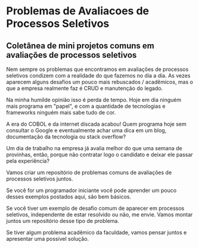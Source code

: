 # Problemas de Avaliacoes de Processos Seletivos
## Coletânea de mini projetos comuns em avaliações de processos seletivos



Nem sempre os problemas que encontramos em avaliações de processos seletivos condizem com a realidade do que fazemos no dia a dia. As vezes aparecem alguns desafios um pouco mais rebuscados / acadêmicos, mas o que a empresa realmente faz é CRUD e manutenção do legado. 

Na minha humilde opinião isso é perda de tempo. Hoje em dia ninguém mais programa em "papel", e com a quantidade de tecnologias e frameworks ninguém mais sabe tudo de cor.

A era do COBOL e da internet discada acabou! Quem programa hoje sem consultar o Google e eventualmente achar uma dica em um blog, documentação da tecnologia ou stack overflow?

Um dia de trabalho na empresa já avalia melhor do que uma semana de provinhas, então, porque não contratar logo o candidato e deixar ele passar pela experiência?

Vamos criar um repositório de problemas comuns de avaliações de processos seletivos juntos. 

Se você for um programador iniciante você pode aprender um pouco desses exemplos postados aqui, são bem básicos. 

Se você tiver um exemplo de desafio comum de aparecer em processos seletivos, independente de estar resolvido ou não, me envie. Vamos montar juntos um repositório desse tipo de problema. 

Se tiver algum problema acadêmico da faculdade, vamos pensar juntos e apresentar uma possível solução.